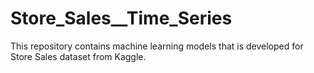 # Store_Sales__Time_Series
This repository contains machine learning models that is developed for Store Sales dataset from Kaggle.
